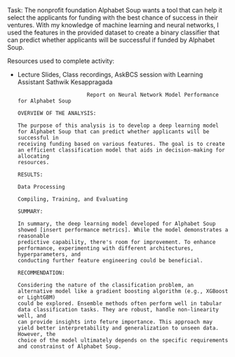Task: The nonprofit foundation Alphabet Soup wants a tool that can help it select the applicants for funding with the best chance of success in their ventures. With my knowledge of machine learning and neural networks, I used the features in the provided dataset to create a binary classifier that can predict whether applicants will be successful if funded by Alphabet Soup.

Resources used to complete activity:
  - Lecture Slides, Class recordings, AskBCS session with Learning Assistant Sathwik Kesappragada


                              Report on Neural Network Model Performance for Alphabet Soup

        OVERVIEW OF THE ANALYSIS:

        The purpose of this analysis is to develop a deep learning model for Alphabet Soup that can predict whether applicants will be successful in
        receiving funding based on various features. The goal is to create an efficient classification model that aids in decision-making for allocating
        resources.

        RESULTS:

        Data Processing

        Compiling, Training, and Evaluating 

        SUMMARY:

        In summary, the deep learning model developed for Alphabet Soup showed [insert performance metrics]. While the model demonstrates a reasonable
        predictive capability, there's room for improvement. To enhance performance, experimenting with different architectures, hyperparameters, and
        conducting further feature engineering could be beneficial.

        RECOMMENDATION:

        Considering the nature of the classification problem, an alternative model like a gradient boosting algorithm (e.g., XGBoost or LightGBM)
        could be explored. Ensemble methods often perform well in tabular data classification tasks. They are robust, handle non-linearity well, and
        can provide insights into feture importance. This approach may yield better interpretability and generalization to unseen data. However, the
        choice of the model ultimately depends on the specific requirements and constrainst of Alphabet Soup.

